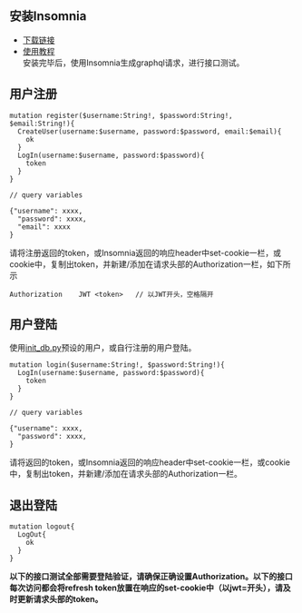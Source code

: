 ## 安装Insomnia
- [下载链接](https://insomnia.rest/)
- [使用教程](https://support.insomnia.rest/article/61-graphql)  
安装完毕后，使用Insomnia生成graphql请求，进行接口测试。
## 用户注册
```
mutation register($username:String!, $password:String!, $email:String!){
  CreateUser(username:$username, password:$password, email:$email){
    ok
  }
  LogIn(username:$username, password:$password){
    token
  }
}

// query variables

{"username": xxxx,
  "password": xxxx,
  "email": xxxx
}
```
请将注册返回的token，或Insomnia返回的响应header中set-cookie一栏，或cookie中，复制出token，并新建/添加在请求头部的Authorization一栏，如下所示
```
Authorization    JWT <token>   // 以JWT开头，空格隔开
```
## 用户登陆
使用[init_db.py](https://github.com/LinjingBi/submarine/blob/master/django_graphene/init_db.py)预设的用户，或自行注册的用户登陆。
```
mutation login($username:String!, $password:String!){
  LogIn(username:$username, password:$password){
    token
  }
}

// query variables

{"username": xxxx,
  "password": xxxx,
}
```
请将返回的token，或Insomnia返回的响应header中set-cookie一栏，或cookie中，复制出token，并新建/添加在请求头部的Authorization一栏。
## 退出登陆
```
mutation logout{
  LogOut{
    ok
  }
}
```
**以下的接口测试全部需要登陆验证，请确保正确设置Authorization。以下的接口每次访问都会将refresh token放置在响应的set-cookie中（以jwt=开头），请及时更新请求头部的token。**
## 



